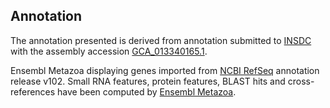 **Annotation**
----------

The annotation presented is derived from annotation submitted to
[INSDC](http://www.insdc.org) with the assembly accession [GCA\_013340165.1](http://www.ebi.ac.uk/ena/data/view/GCA_013340165.1).

Ensembl Metazoa displaying genes imported from [NCBI RefSeq](https://www.ncbi.nlm.nih.gov/genome/annotation_euk/Drosophila_suzukii/102) annotation release v102.
Small RNA features, protein features, BLAST hits and cross-references have been
computed by [Ensembl Metazoa](https://metazoa.ensembl.org/info/genome/annotation/index.html).

